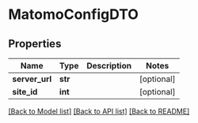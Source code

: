 # MatomoConfigDTO

## Properties
Name | Type | Description | Notes
------------ | ------------- | ------------- | -------------
**server_url** | **str** |  | [optional] 
**site_id** | **int** |  | [optional] 

[[Back to Model list]](../README.md#documentation-for-models) [[Back to API list]](../README.md#documentation-for-api-endpoints) [[Back to README]](../README.md)

